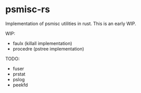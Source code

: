 # psmisc-rs

Implementation of psmisc utilities in rust. This is an early WIP.

WIP:

- faulx (killall implementation)
- procedre (pstree implementation)

TODO:

- fuser
- prstat
- pslog
- peekfd

